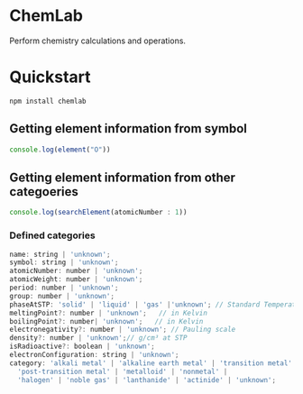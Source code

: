 # ChemLab
Perform chemistry calculations and operations.

# Quickstart

`npm install chemlab`

## Getting element information from symbol

```js
console.log(element("O"))
```

## Getting element information from other categoeries

```js
console.log(searchElement(atomicNumber : 1))
```

### Defined categories

```js
name: string | 'unknown';
symbol: string | 'unknown';
atomicNumber: number | 'unknown';
atomicWeight: number | 'unknown';
period: number | 'unknown';
group: number | 'unknown';
phaseAtSTP: 'solid' | 'liquid' | 'gas' |'unknown'; // Standard Temperature and Pressure
meltingPoint?: number | 'unknown';   // in Kelvin
boilingPoint?: number| 'unknown';   // in Kelvin
electronegativity?: number | 'unknown'; // Pauling scale
density?: number | 'unknown';// g/cm³ at STP
isRadioactive?: boolean | 'unknown';
electronConfiguration: string | 'unknown';
category: 'alkali metal' | 'alkaline earth metal' | 'transition metal' | 
  'post-transition metal' | 'metalloid' | 'nonmetal' | 
  'halogen' | 'noble gas' | 'lanthanide' | 'actinide' | 'unknown';
```

